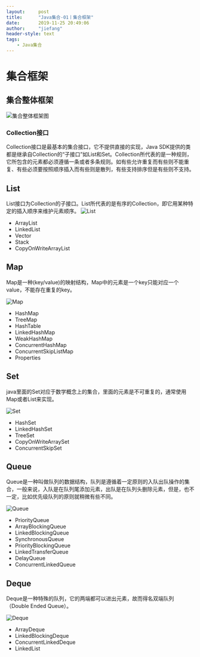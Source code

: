 ```yaml
---
layout:     post
title:      "Java集合-01丨集合框架"
date:       2019-11-25 20:49:06
author:     "jiefang"
header-style: text
tags:
    - Java集合
---
```

# 集合框架
## 集合整体框架

![集合整体框架图](https://s2.ax1x.com/2019/11/25/MxCXRS.png)

### Collection接口
Collection接口是最基本的集合接口，它不提供直接的实现，Java SDK提供的类都是继承自Collection的“子接口”如List和Set。Collection所代表的是一种规则，它所包含的元素都必须遵循一条或者多条规则。如有些允许重复而有些则不能重复、有些必须要按照顺序插入而有些则是散列，有些支持排序但是有些则不支持。
## List
 List接口为Collection的子接口。List所代表的是有序的Collection，即它用某种特定的插入顺序来维护元素顺序。
![List](https://s2.ax1x.com/2019/11/25/MvWVJS.png)

- ArrayList
- LinkedList
- Vector
- Stack
- CopyOnWriteArrayList

## Map
Map是一种(key/value)的映射结构，Map中的元素是一个key只能对应一个value，不能存在重复的key。

![Map](https://s2.ax1x.com/2019/11/25/MvW2yd.png)

- HashMap
- TreeMap
- HashTable
- LinkedHashMap
- WeakHashMap
- ConcurrentHashMap
- ConcurrentSkipListMap
- Properties

## Set
java里面的Set对应于数学概念上的集合，里面的元素是不可重复的，通常使用Map或者List来实现。

![Set](https://s2.ax1x.com/2019/11/25/MvWfeI.png)

- HashSet
- LinkedHashSet
- TreeSet
- CopyOnWriteArraySet
- ConcurrentSkipSet

## Queue
Queue是一种叫做队列的数据结构，队列是遵循着一定原则的入队出队操作的集合，一般来说，入队是在队列尾添加元素，出队是在队列头删除元素，但是，也不一定，比如优先级队列的原则就稍微有些不同。

![Queue](https://s2.ax1x.com/2019/11/25/MvW4TP.md.png)

- PriorityQueue
- ArrayBlockingQueue
- LinkedBlockingQueue
- SynchronousQueue
- PriorityBlockingQueue
- LinkedTransferQueue
- DelayQueue
- ConcurrentLinkedQueue

## Deque
Deque是一种特殊的队列，它的两端都可以进出元素，故而得名双端队列（Double Ended Queue）。

![Deque](https://s2.ax1x.com/2019/11/25/MvWTfS.md.png)

- ArrayDeque
- LinkedBlockingDeque
- ConcurrentLinkedDeque
- LinkedList